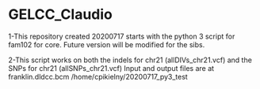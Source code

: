 # GELCC_Claudio
1-This repository created 20200717 starts with the python 3 script for fam102 for core.  Future version will be modified for the sibs.

2-This script works on both the indels for chr21 (allDIVs_chr21.vcf) and the SNPs for chr21 (allSNPs_chr21.vcf)
Input and output files are at franklin.dldcc.bcm   /home/cpikielny/20200717_py3_test
